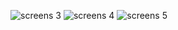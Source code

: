 ![screens 3](https://github.com/NazarIlkiv/React_Native_Modern_To_Do_App/assets/102189839/8708aeff-902c-4e4b-b57e-7c54c636e5f3)
![screens 4](https://github.com/NazarIlkiv/React_Native_Modern_To_Do_App/assets/102189839/97bac0be-ad53-4458-be7a-26778dc26b2b)
![screens 5](https://github.com/NazarIlkiv/React_Native_Modern_To_Do_App/assets/102189839/ede0f38c-3870-4dc2-9d5d-49b2afcb6258)
